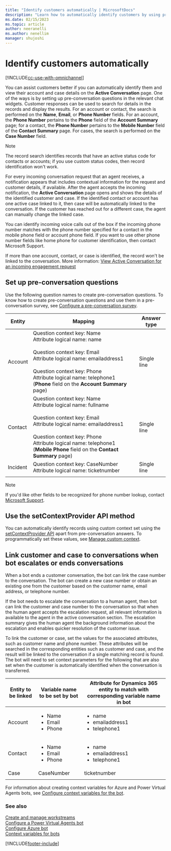 ```yaml
---
title: "Identify customers automatically | MicrosoftDocs"
description: "Learn how to automatically identify customers by using pre-conversation responses in Omnichannel for Customer Service."
ms.date: 02/15/2023
ms.topic: article
author: neeranelli
ms.author: nenellim
manager: shujoshi
---
```


# Identify customers automatically

[!INCLUDE[cc-use-with-omnichannel](../includes/cc-use-with-omnichannel.md)]

You can assist customers better if you can automatically identify them and view their account and case details on the **Active Conversation** page. One of the ways is by setting up pre-conversation questions in the relevant chat widgets. Customer responses can be used to search for details in the records and display the results. For an account or contact, the search is performed on the **Name**, **Email**, or **Phone Number** fields. For an account, the **Phone Number** pertains to the **Phone** field of the **Account Summary** page; for a contact, the **Phone Number** pertains to the **Mobile Number** field of the **Contact Summary** page. For cases, the search is performed on the **Case Number** field.

> [!NOTE]
> The record search identifies records that have an active status code for contacts or accounts; if you use custom status codes, then record identification won't work.

For every incoming conversation request that an agent receives, a notification appears that includes contextual information for the request and customer details, if available. After the agent accepts the incoming notification, the **Active Conversation** page opens and shows the details of the identified customer and case. If the identified contact or account has one active case linked to it, then case will be automatically linked to the conversation. If the customer has reached out for a different case, the agent can manually change the linked case.

You can identify incoming voice calls out of the box if the incoming phone number matches with the phone number specified for a contact in the mobile phone field or account phone field. If you want to use other phone number fields like home phone for customer identification, then contact Microsoft Support.

If more than one account, contact, or case is identified, the record won't be linked to the conversation. More information: [View Active Conversation for an incoming engagement request](oc-view-customer-summary-incoming-conversation-request.md)

## Set up pre-conversation questions

Use the following question names to create pre-conversation questions. To know how to create pre-conversation questions and use them in a pre-conversation survey, see [Configure a pre-conversation survey](configure-pre-chat-survey.md).

| Entity   |     Mapping    | Answer type |
|---------|----------------|-------------|
| Account |	Question context key: Name <br> Attribute logical name: name <br><br> Question context key: Email <br> Attribute logical name: emailaddress1 <br><br> Question context key: Phone <br> Attribute logical name: telephone1 (**Phone** field on the **Account Summary** page) | Single line |
| Contact | Question context key: Name <br> Attribute logical name: fullname <br><br> Question context key: Email <br> Attribute logical name: emailaddress1 <br><br> Question context key: Phone <br> Attribute logical name: telephone1 (**Mobile Phone** field on the **Contact Summary** page) |Single line |
| Incident | Question context key: CaseNumber <br> Attribute logical name: ticketnumber |Single line |
||||

> [!Note]
> If you'd like other fields to be recognized for phone number lookup, contact [Microsoft Support](https://dynamics.microsoft.com/support/).

## Use the setContextProvider API method

You can automatically identify records using custom context set using the [setContextProvider API](developer/reference/methods/setcontextprovider.md) apart from pre-conversation answers. To programmatically set these values, see [Manage custom context](send-context-starting-chat.md).

## Link customer and case to conversations when bot escalates or ends conversations

When a bot ends a customer conversation, the bot can link the case number to the conversation. The bot can create a new case number or obtain an existing one from the customer based on the customer name, email address, or telephone number.

If the bot needs to escalate the conversation to a human agent, then bot can link the customer and case number to the conversation so that when the human agent accepts the escalation request, all relevant information is available to the agent in the active conversation section. The escalation summary gives the human agent the background information about the escalation and enables quicker resolution of the customer issue.

To link the customer or case, set the values for the associated attributes, such as customer name and phone number. These attributes will be searched in the corresponding entities such as customer and case, and the result will be linked to the conversation if a single matching record is found. The bot will need to set context parameters for the following that are also set when the customer is automatically identified when the conversation is transferred.

| Entity to be linked | Variable name to be set by bot | Attribute for Dynamics 365 entity to match with corresponding variable name in bot |
|------------|----------------|----------------------|
|Account|<ul><li> Name</li><li> Email </li><li> Phone</li></ul> |<ul><li> name</li><li>emailaddress1</li><li>telephone1</li></ul> |
|Contact|<ul><li> Name</li><li> Email </li><li> Phone</li></ul>|<ul><li> name</li><li>emailaddress1</li><li>telephone1</li></ul>|
|Case|CaseNumber|ticketnumber|
||||

For information about creating context variables for Azure and Power Virtual Agents bots, see [Configure context variables for the bot](context-variables-for-bot.md#configure-context-variables-for-power-virtual-agents-bot).


### See also

[Create and manage workstreams](create-workstreams.md)  
[Configure a Power Virtual Agents bot](configure-bot-virtual-agent.md)  
[Configure Azure bot](configure-bot-azure.md)  
[Context variables for bots](context-variables-for-bot.md)  

[!INCLUDE[footer-include](../includes/footer-banner.md)]
